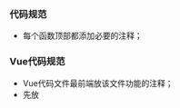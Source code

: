 ### 代码规范
- 每个函数顶部都添加必要的注释；

### Vue代码规范
- Vue代码文件最前端放该文件功能的注释；
- 先放<template>标签，再放<script>标签，最后放<style>标签；
- 每个ref或shallowRef变量都要加注释，说明用途；
- 每个函数顶部都添加必要的注释；

### README.md文件相关
- 每个任务开始时都先阅读/README.md文件；
- 每次新增、删除文件，都需要修改/README.md文件的项目结构。注意，/src/assets目录内容变更不需要/README.md；
